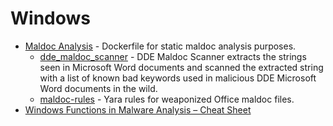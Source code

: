# Windows

- [Maldoc Analysis](https://github.com/litneet64/maldoc-analysis) - Dockerfile for static maldoc analysis purposes.
  - [dde_maldoc_scanner](https://github.com/ch4meleon/dde_maldoc_scanner) - DDE Maldoc Scanner extracts the strings seen in Microsoft Word documents and scanned the extracted string with a list of known bad keywords used in malicious DDE Microsoft Word documents in the wild.
  - [maldoc-rules](https://github.com/elektr0ninja/maldoc-rules) - Yara rules for weaponized Office maldoc files.
- [Windows Functions in Malware Analysis – Cheat Sheet](https://gist.github.com/404NetworkError/a81591849f5b6b5fe09f517efc189c1d)
